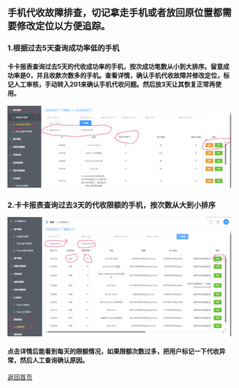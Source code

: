 
## 手机代收故障排查，切记拿走手机或者放回原位置都需要修改定位以方便追踪。

### 1.根据过去5天查询成功率低的手机
#### 卡卡报表查询过去5天的代收成功率的手机，按次成功笔数从小到大排序。留意成功率是0，并且收款次数多的手机。查看详情，确认手机代收故障并修改定位，标记人工审核，手动转入201来确认手机代收问题。然后放3天让其恢复正常再使用。

![成功率低的报表](PayInRate.png)


### 2.卡卡报表查询过去3天的代收限额的手机，按次数从大到小排序
![img.png](PayinErrorSearch.jpg)

#### 点击详情后能看到每天的限额情况，如果限额次数过多，把用户标记一下代收异常，然后人工查询确认原因。






[返回首页](/README.md)